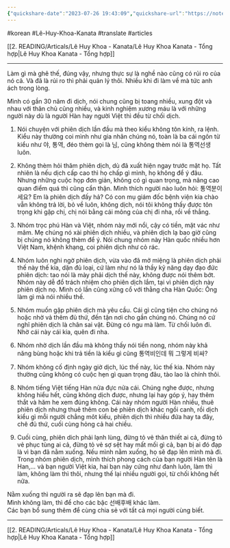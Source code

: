 ```yaml
---
{"quickshare-date":"2023-07-26 19:43:09","quickshare-url":"https://noteshare.space/note/clkjlkqff103001mw27ehsnhc#XZA8Kwt4ak/orxAmsI2bfiH//Mnt73hrB9rFZe3dOKY","page-title":"NHỮNG KIỂU NGƯỜI SAU, BẠN NÊN TỪ CHỐI DỊCH,... - Lê Huy Khoa Kanata | Facebook","url":"https://m.facebook.com/lehuykhoa.kanata/posts/pfbid0CrfoEfVtRPKCnm3tpwUsVV1VWaW7wGjUHdeNMzphsuJD9WgNUtbJTb67zW46pL8Hl?comment_id=1230589950935474&notif_id=1690358570436485&notif_t=feed_comment&ref=notif&zarsrc=31&utm_source=zalo&utm_medium=zalo&utm_campaign=zalo&wtsid=rdr_099SN6SOEAtzY6ZHR","dg-publish":true,"permalink":"/2-reading/articals/le-huy-khoa-kanata/nhung-kieu-nguoi-sau-ban-nen-tu-choi-dich-keo-lai-bi-ton-thuong-le-huy-khoa/","dgPassFrontmatter":true}
---
```


#korean #Lê-Huy-Khoa-Kanata   #translate #articles 

[[2. READING/Articals/Lê Huy Khoa - Kanata/Lê Huy Khoa Kanata - Tổng hợp\|Lê Huy Khoa Kanata - Tổng hợp]]

---

Làm gì mà ghê thế, đúng vậy, nhưng thực sự là nghề nào cũng có rủi ro của nó cả. Và đã là rủi ro thì phải quản lý thôi. Nhiều khi đi làm về mà tức anh ách trong lòng.

Mình có gần 30 năm đi dịch, nói chung cũng bị toang nhiều, xung đột và nhau với thân chủ cũng nhiều, và kinh nghiệm xương máu là với những người này dù là người Hàn hay người Việt thì đều từ chối dịch.

1. Nói chuyện với phiên dịch lần đầu mà theo kiểu không tôn kính, ra lệnh. Kiểu này thường coi mình như gia nhân chúng nó, toàn là ba cái ngôn từ kiểu như 야, 통역, đéo thèm gọi là 님, cũng không thèm nói là 통역선생 luôn.

2. Không thèm hỏi thăm phiên dịch, dù đã xuất hiện ngay trước mặt họ. Tất nhiên là nếu dịch cấp cao thì họ chấp gì mình, họ không để ý đâu. Nhưng những cuộc họp đơn giản, không có gì quan trọng, mà nâng cao quan điểm quá thì cũng cẩn thận. Mình thích người nào luôn hỏi: 통역분이세요? Em là phiên dịch đấy hả? Có con mụ giám đốc bệnh viện kia chào vẫn không trả lời, bỏ về luôn, không dịch, nói tôi không thấy được tôn trọng khi gặp chị, chị nói bằng cái mông của chị đi nha, rồi về thẳng.

3. Nhóm trọc phú Hàn và Việt, nhóm này mới nổi, cậy có tiền, mặt vác như mâm. Mẹ chúng nó xài phiên dịch nhiều, và phiên dịch lạ bao giờ cũng bị chúng nó không thèm để ý. Nói chung nhóm này Hàn quốc nhiều hơn Việt Nam, khệnh khạng, coi phiên dịch như cỏ rác.

4. Nhóm luôn nghi ngờ phiên dịch, vừa vào đã mở miệng là phiên dịch phải thế này thế kia, dặn đủ loại, cứ làm như nó là thầy kỹ năng dạy đạo đức phiên dịch: tao nói là mày phải dịch thế này, không được nói thêm bớt. Nhóm này dễ đổ trách nhiệm cho phiên dịch lắm, tại vì phiên dịch này phiên dịch nọ. Mình có lần cũng xửng cổ với thằng cha Hàn Quốc: Ông làm gì mà nói nhiều thế.

5. Nhóm muốn gặp phiên dịch mà yêu cầu. Cái gì cũng tiện cho chúng nó hoặc nhờ vả thêm đủ thứ, đến tận nơi cho gần chúng nó. Chúng nó cứ nghĩ phiên dịch là chân sai vặt. Đừng có ngu mà làm. Từ chối luôn đi. Nhờ cái này cái kia, quên đi nha.

6. Nhóm nhờ dịch lần đầu mà không thấy nói tiền nong, nhóm này khả năng bùng hoặc khi trả tiền là kiểu gì cũng 통역비인데 뭐 그렇게 비싸?

7. Nhóm không cố định ngày giờ dịch, lúc thế này, lúc thế kia. Nhóm này thường cũng không có cuộc hẹn gì quan trọng đâu, tào lao là chính thôi.

8. Nhóm tiếng Việt tiếng Hàn nửa đực nửa cái. Chúng nghe được, nhưng không hiểu hết, cũng không dịch được, nhưng lại hay góp ý, hay thêm thắt và hăm he xem đúng không. Cái này nhóm người Hàn nhiều, thuê phiên dịch nhưng thuê thêm con bé phiên dịch khác ngồi canh, rồi dịch kiểu gì mỗi người chẳng môt kiểu, phiên dịch thì nhiều đứa hay ta đây, chê đủ thứ, cuối cùng hỏng cả hai chiều.

9. Cuối cùng, phiên dich phải lạnh lùng, đừng tỏ vẻ thân thiết ai cả, đừng tỏ vẻ phục tùng ai cả, đừng tỏ vẻ sợ sệt hay mất mối gì cả, bạn bị ai đó đạp là vì bạn đã nằm xuống. Nếu mình nằm xuống, họ sẽ đạp lên mình mà đi. Trong nhóm phiên dịch, mình thích phong cách của bạn người Hàn tên là Han,… và bạn người Việt kia, hai bạn này cứng như đanh luôn, làm thì làm, không làm thì thôi, nhưng thế lại nhiều người gọi, từ chối không hết nữa.

Nằm xuống thì người ra sẽ đạp lên bạn mà đi.  
Mình không làm, thì để cho các bậc 선배후배 khác làm.  
Các bạn bổ sung thêm để cùng chia sẻ với tất cả mọi người cùng biết.

---
[[2. READING/Articals/Lê Huy Khoa - Kanata/Lê Huy Khoa Kanata - Tổng hợp\|Lê Huy Khoa Kanata - Tổng hợp]]